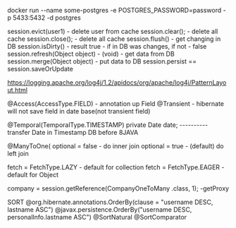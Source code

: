docker run --name some-postgres -e POSTGRES_PASSWORD=password -p 5433:5432 -d postgres

session.evict(user1) -  delete user  from cache
session.clear(); - delete all cache
session.close(); - delete all cache
session.flush() - get changing in DB
session.isDirty() - result true - if in DB was changes, if not - false
session.refresh(Object object) - (void) - get data from DB
session.merge(Object object) - put data to DB
session.persist == session.saveOrUpdate

https://logging.apache.org/log4j/1.2/apidocs/org/apache/log4j/PatternLayout.html
<param name="conversionPattern" value="[%d{HH:mm:ss,SSS}] %p [%c: %L] %m%n"/>

@Access(AccessType.FIELD) - annotation up Field
@Transient - hibernate will not save field in date base(not transient field)

@Temporal(TemporalType.TIMESTAMP)
private Date date;      ----------transfer Date in Timestamp DB before 8JAVA

@ManyToOne(
optional = false - do inner join
optional = true - (default) do left join

fetch = FetchType.LAZY - default for collection
fetch = FetchType.EAGER - default for Object


company = session.getReference(CompanyOneToMany .class, 1); -getProxy

SORT
@org.hibernate.annotations.OrderBy(clause = "username DESC, lastname ASC")
@javax.persistence.OrderBy("username DESC, personalInfo.lastname ASC")
@SortNatural
@SortComparator
